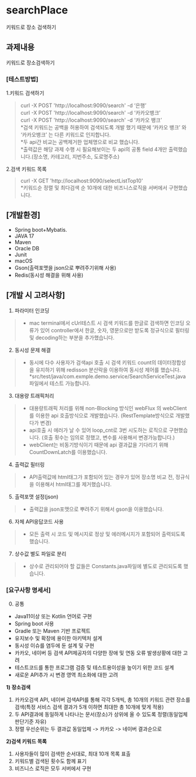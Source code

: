 # searchPlace
키워드로 장소 검색하기

## 과제내용
키워드로 장소검색하기

### [테스트방법]
1.키워드 검색하기
> curl -X POST 'http://localhost:9090/search' -d ‘은행’  
curl -X POST 'http://localhost:9090/search' -d ‘카카오뱅크’  
curl -X POST 'http://localhost:9090/search' -d ‘카카오 뱅크’  
*검색 키워드는 공백을 허용하여 검색되도록 개발 했기 때문에  ‘카카오 뱅크’ 와 ‘카카오뱅크’ 는 다른 키워드로 인지합니다.  
*두 api간 비교는 공백제거한 업체명으로 비교 했습니다.  
*출력값은 해당 과제 수행 시 필요해보이는 두 api의 공통 field 4개만 출력했습니다.(장소명, 카테고리, 지번주소, 도로명주소)  

2.검색 키워드 목록
> curl -X GET 'http://localhost:9090/selectListTop10'  
*키워드순 정렬 및 최다검색 순 10개에 대한 비즈니스로직을 서버에서 구현했습니다.

## [개발환경]
- Spring boot+Mybatis. 
- JAVA 17  
- Maven  
- Oracle DB
- Junit
- macOS
- Gson(출력포맷을 json으로 뿌려주기위해 사용)
- Redis(동시성 해결을 위해 사용)

## [개발 시 고려사항]
1. 파라미터 인코딩
> - mac terminal에서 cUrl테스트 시 검색 키워드를 한글로 검색하면 인코딩 오류가 있어 controller에서 한글, 숫자, 영문으로만 받도록 정규식으로 필터링 및 decoding하는 부분을 추가했습니다.  
2. 동시성 문제 해결
> - 동시에 다수 사용자가 검색api 호출 시 검색 키워드 count의 데이터정합성을 유지하기 위해 redisson 분산락을 이용하여 동시성 제어를 했습니다.
*src/test/java/com.exmple.demo.service/SearchServiceTest.java 파일에서 테스트 가능합니다.
3. 대용량 트래픽처리
> - 대용량트래픽 처리를 위해 non-Blocking 방식인 webFlux 의 webClient 를 이용한 api 호출방식으로 개발했습니다. (RestTemplate방식으로 개발했다가 변경)
> - api호출 시 에러가 날 수 있어 loop_cnt로 3번 시도하는 로직으로 구현했습니다. (호출 횟수는 임의로 정했고, 변수를 사용해서 변경가능합니다.)
> - webClient는 비동기방식이기 때문에 api 결과값을 기다리기 위해 CountDownLatch를 이용했습니다.
4. 출력값 필터링
> - API출력값에 html태그가 포함되어 있는 경우가 있어 장소명 비교 전, 정규식을 이용해서 html태그를 제거했습니다.
5. 출력포맷 설정(json)
> - 출력값을 json포맷으로 뿌려주기 위해서 gson을 이용했습니다.
6. 자체 API응답코드 사용
> - 모든 출력 시 코드 및 메시지로 정상 및 에러메시지가 포함되어 출력되도록 했습니다.
7. 상수값 별도 파일로 분리
> - 상수로 관리되어야 할 값들은 Constants.java파일에 별도로 관리되도록 했습니다.

### [요구사항 명세서]
0. 공통
- Java11이상 또는 Kotlin 언어로 구현
- Spring boot 사용
- Gradle 또는 Maven 기반 프로젝트
- 유지보수 및 확장에 용이한 아키텍처 설계
- 동시성 이슈를 염두에 둔 설계 및 구현
- 카카오, 네이버 등 검색 API제공자의 다양한 장애 및 연동 오류 발생상황에 대한 고려
- 테스트코드를 통한 프로그램 검증 및 테스트용이성을 높이기 위한 코드 설계
- 새로운 API추가 시 변경 영역 최소화에 대한 고려

**1) 장소검색**
1.  카카오검색 API, 네이버 검색API를 통해 각각 5개씩, 총 10개의 키워드 관련 장소를 검색(특정 서비스 검색 결과가 5개 이하면 최대한 총 10개에 맞게 적용)
2. 두 API결과에 동일하게 나타나는 문서(장소)가 상위에 올 수 있도록 정렬(동일업체 판단기준 자유)
3. 정렬 우선순위는 두 결과값 동일업체 -> 카카오 -> 네이버 결과순으로

**2)검색 키워드 목록**
1. 사용자들이 많이 검색한 순서대로, 최대 10개 목록 표출
2. 키워드별 검색된 횟수도 함께 표기
3. 비즈니스 로직은 모두 서버에서 구현
